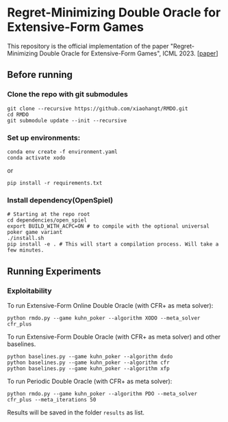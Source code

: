 # Regret-Minimizing Double Oracle for Extensive-Form Games

This repository is the official implementation of the paper "Regret-Minimizing Double Oracle for Extensive-Form Games", ICML 2023. [[paper](https://arxiv.org/abs/2304.10498)]

## Before running
### Clone the repo with git submodules
```commandline
git clone --recursive https://github.com/xiaohangt/RMDO.git
cd RMDO
git submodule update --init --recursive
```

### Set up environments:
```commandline
conda env create -f environment.yaml
conda activate xodo
```
or
```commandline
pip install -r requirements.txt
```

### Install dependency(OpenSpiel)
```commandline
# Starting at the repo root
cd dependencies/open_spiel
export BUILD_WITH_ACPC=ON # to compile with the optional universal poker game variant
./install.sh
pip install -e . # This will start a compilation process. Will take a few minutes.
```

## Running Experiments
### Exploitability
To run Extensive-Form Online Double Oracle (with CFR+ as meta solver):
```commandline
python rmdo.py --game kuhn_poker --algorithm XODO --meta_solver cfr_plus
```

To run Extensive-Form Double Oracle (with CFR+ as meta solver) and other baselines.
```commandline
python baselines.py --game kuhn_poker --algorithm dxdo
python baselines.py --game kuhn_poker --algorithm cfr
python baselines.py --game kuhn_poker --algorithm xfp
```

To run Periodic Double Oracle (with CFR+ as meta solver):
```commandline
python rmdo.py --game kuhn_poker --algorithm PDO --meta_solver cfr_plus --meta_iterations 50
```

Results will be saved in the folder `results` as list.
